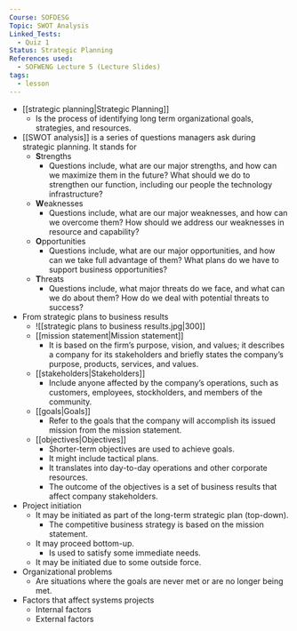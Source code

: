 ```yaml
---
Course: SOFDESG
Topic: SWOT Analysis
Linked_Tests:
  - Quiz 1
Status: Strategic Planning
References used:
  - SOFWENG Lecture 5 (Lecture Slides)
tags:
  - lesson
---
```


- [[strategic planning|Strategic Planning]]
	- Is the process of identifying long term organizational goals, strategies, and resources.
- [[SWOT analysis]] is a series of questions managers ask during strategic planning. It stands for
	- **S**trengths
		- Questions include, what are our major strengths, and how can we maximize them in the future? What should we do to strengthen our function, including our people the technology infrastructure?
	- **W**eaknesses
		- Questions include, what are our major weaknesses, and how can we overcome them? How should we address our weaknesses in resource and capability?
	- **O**pportunities
		- Questions include, what are our major opportunities, and how can we take full advantage of them? What plans do we have to support business opportunities?
	- **T**hreats
		- Questions include, what major threats do we face, and what can we do about them? How do we deal with potential threats to success?
- From strategic plans to business results
	- ![[strategic plans to business results.jpg|300]]
	- [[mission statement|Mission statement]]
		- It is based on the firm’s purpose, vision, and values; it describes a company for its stakeholders and briefly states the company’s purpose, products, services, and values.
	- [[stakeholders|Stakeholders]]
		- Include anyone affected by the company’s operations, such as customers, employees, stockholders, and members of the community.
	- [[goals|Goals]]
		- Refer to the goals that the company will accomplish its issued mission from the mission statement.
	- [[objectives|Objectives]]
		- Shorter-term objectives are used to achieve goals.
		- It might include tactical plans.
		- It translates into day-to-day operations and other corporate resources.
		- The outcome of the objectives is a set of business results that affect company stakeholders.
- Project initiation
	- It may be initiated as part of the long-term strategic plan (top-down).
		- The competitive business strategy is based on the mission statement.
	- It may proceed bottom-up.
		- Is used to satisfy some immediate needs.
	- It may be initiated due to some outside force.
- Organizational problems
	- Are situations where the goals are never met or are no longer being met.
- Factors that affect systems projects
	- Internal factors
	- External factors